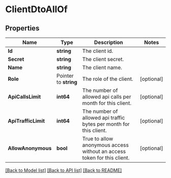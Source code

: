 # ClientDtoAllOf

## Properties

Name | Type | Description | Notes
------------ | ------------- | ------------- | -------------
**Id** | **string** | The client id. | 
**Secret** | **string** | The client secret. | 
**Name** | **string** | The client name. | 
**Role** | Pointer to **string** | The role of the client. | [optional] 
**ApiCallsLimit** | **int64** | The number of allowed api calls per month for this client. | [optional] 
**ApiTrafficLimit** | **int64** | The number of allowed api traffic bytes per month for this client. | [optional] 
**AllowAnonymous** | **bool** | True to allow anonymous access without an access token for this client. | [optional] 

[[Back to Model list]](../README.md#documentation-for-models) [[Back to API list]](../README.md#documentation-for-api-endpoints) [[Back to README]](../README.md)


